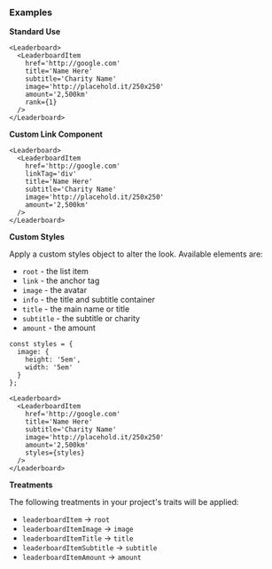 ### Examples

**Standard Use**

```
<Leaderboard>
  <LeaderboardItem
    href='http://google.com'
    title='Name Here'
    subtitle='Charity Name'
    image='http://placehold.it/250x250'
    amount='2,500km'
    rank={1}
  />
</Leaderboard>
```

**Custom Link Component**

```
<Leaderboard>
  <LeaderboardItem
    href='http://google.com'
    linkTag='div'
    title='Name Here'
    subtitle='Charity Name'
    image='http://placehold.it/250x250'
    amount='2,500km'
  />
</Leaderboard>
```

**Custom Styles**

Apply a custom styles object to alter the look. Available elements are:

- `root` - the list item
- `link` - the anchor tag
- `image` - the avatar
- `info` - the title and subtitle container
- `title` - the main name or title
- `subtitle` - the subtitle or charity
- `amount` - the amount

```
const styles = {
  image: {
    height: '5em',
    width: '5em'
  }
};

<Leaderboard>
  <LeaderboardItem
    href='http://google.com'
    title='Name Here'
    subtitle='Charity Name'
    image='http://placehold.it/250x250'
    amount='2,500km'
    styles={styles}
  />
</Leaderboard>
```

**Treatments**

The following treatments in your project's traits will be applied:

- `leaderboardItem` -> `root`
- `leaderboardItemImage` -> `image`
- `leaderboardItemTitle` -> `title`
- `leaderboardItemSubtitle` -> `subtitle`
- `leaderboardItemAmount` -> `amount`
